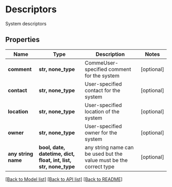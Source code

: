 # Descriptors

System descriptors

## Properties
Name | Type | Description | Notes
------------ | ------------- | ------------- | -------------
**comment** | **str, none_type** | CommeUser-specified comment for the system | [optional] 
**contact** | **str, none_type** | User-specified contact for the system | [optional] 
**location** | **str, none_type** | User-specified location of the system | [optional] 
**owner** | **str, none_type** | User-specified owner for the system | [optional] 
**any string name** | **bool, date, datetime, dict, float, int, list, str, none_type** | any string name can be used but the value must be the correct type | [optional]

[[Back to Model list]](../README.md#documentation-for-models) [[Back to API list]](../README.md#documentation-for-api-endpoints) [[Back to README]](../README.md)


